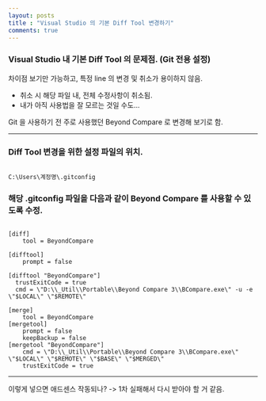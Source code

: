 ```yaml
---
layout: posts
title : "Visual Studio 의 기본 Diff Tool 변경하기"
comments: true
---
```


### Visual Studio 내 기본 Diff Tool 의 문제점. (Git 전용 설정)

차이점 보기만 가능하고, 특정 line 의 변경 및 취소가 용이하지 않음. 
- 취소 시 해당 파일 내, 전체 수정사항이 취소됨.
- 내가 아직 사용법을 잘 모르는 것일 수도...

Git 을 사용하기 전 주로 사용했던 Beyond Compare 로 변경해 보기로 함.

---



### Diff Tool 변경을 위한 설정 파일의 위치.

```

C:\Users\계정명\.gitconfig

```

### 해당 .gitconfig 파일을 다음과 같이 Beyond Compare 를 사용할 수 있도록 수정.

```

[diff]
    tool = BeyondCompare

[difftool]
	prompt = false

[difftool "BeyondCompare"]  
  trustExitCode = true
  cmd = \"D:\\_Util\\Portable\\Beyond Compare 3\\BCompare.exe\" -u -e \"$LOCAL\" \"$REMOTE\"

[merge]
    tool = BeyondCompare
[mergetool]
    prompt = false
    keepBackup = false
[mergetool "BeyondCompare"]
    cmd = \"D:\\_Util\\Portable\\Beyond Compare 3\\BCompare.exe\" \"$LOCAL\" \"$REMOTE\" \"$BASE\" \"$MERGED\"
    trustExitCode = true

```
---

<script async src="https://pagead2.googlesyndication.com/pagead/js/adsbygoogle.js?client=ca-pub-7159086721305762"
     crossorigin="anonymous"></script>

이렇게 넣으면 애드센스 작동되나? -> 1차 실패해서 다시 받아야 할 거 같음.